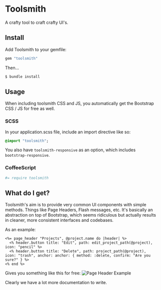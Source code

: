 # Toolsmith

A crafty tool to craft crafty UI's.

## Install

Add Toolsmith to your gemfile:

```ruby
gem "toolsmith"
```

Then...

```bash
$ bundle install
```

## Usage

When including toolsmith CSS and JS, you automatically get the Bootstrap CSS /
JS for free as well.

### SCSS

In your application.scss file, include an import directive like so:

```sass
@import "toolsmith";
```

You also have `toolsmith-responsive` as an option, which includes
`bootstrap-responsive`.

### CoffeeScript

```coffeescript
#= require toolsmith
```

## What do I get?

Toolsmith's aim is to provide very common UI components with simple methods.
Things like Page Headers, Flash messages, etc. It's basically an abstraction
on top of Bootstrap, which seems ridiculous but actually results in cleaner,
more consistent interfaces and codebases.

As an example:

```erb
<%= page_header "Projects", @project.name do |header| %>
  <% header.button title: "Edit", path: edit_project_path(@project), icon: "pencil" %>
  <% header.button title: "Delete", path: project_path(@project), icon: "trash", anchor: anchor: { method: :delete, confirm: "Are you sure?" } %>
<% end %>

```

Gives you something like this for free:
![Page Header Example](http://i.imgur.com/ycXzDR1.png)

Clearly we have a lot more documentation to write.
